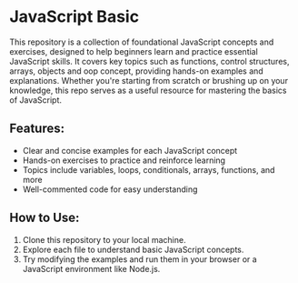 # JavaScript Basic
This repository is a collection of foundational JavaScript concepts and exercises, designed to help beginners learn and practice essential JavaScript skills. It covers key topics such as functions, control structures, arrays, objects and oop concept, providing hands-on examples and explanations. Whether you're starting from scratch or brushing up on your knowledge, this repo serves as a useful resource for mastering the basics of JavaScript.

## Features:
* Clear and concise examples for each JavaScript concept
* Hands-on exercises to practice and reinforce learning
* Topics include variables, loops, conditionals, arrays, functions, and more
* Well-commented code for easy understanding
## How to Use:
1. Clone this repository to your local machine.
2. Explore each file to understand basic JavaScript concepts.
3. Try modifying the examples and run them in your browser or a JavaScript environment like Node.js.
